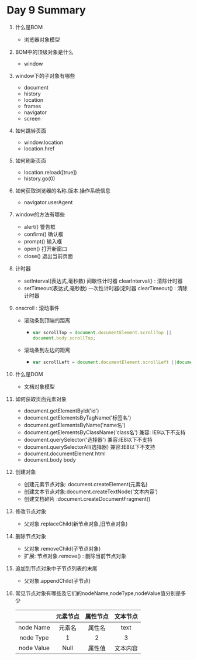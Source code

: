 



# Day 9 Summary

1. 什么是BOM

   - 浏览器对象模型

2. BOM中的顶级对象是什么

   - window

3. window下的子对象有哪些

   - document
   - history
   - location
   - frames
   - navigator
   - screen

4. 如何跳转页面

   -  window.location
   - location.href

5. 如何刷新页面

   - location.reload([true])
   - history.go(0)

6. 如何获取浏览器的名称.版本.操作系统信息

   - navigator.userAgent

7. window的方法有哪些

   - alert()  警告框
   - confirm()   确认框
   - prompt()   输入框
   - open() 打开新窗口
   - close()    退出当前页面

8. 计时器

   - setInterval(表达式,毫秒数) 间歇性计时器 clearInterval() : 清除计时器
   - setTimeout(表达式,毫秒数)  一次性计时器(定时器 clearTimeout() : 清除计时器

9. onscroll : 滚动事件

   - 滚动条到顶端的距离

     - ```javascript
       var scrollTop = document.documentElement.scrollTop ||
       document.body.scrollTop;
       ```

   - 滚动条到左边的距离

     - ```javascript
       var scrollLeft = document.documentElement.scrollLeft ||document.body.scrollLeft; 
       ```

10. 什么是DOM

    - 文档对象模型

11. 如何获取页面元素对象

    - document.getElementById('id')
    - document.getElementsByTagName('标签名')
    - document.getElementsByName('name名')
    - document.getElementsByClassName('class名')  兼容: IE9以下不支持
    - document.querySelector('选择器')   兼容:IE8以下不支持
    - document.querySelectorAll(选择器)  兼容:IE8以下不支持
    - document.documentElement     html
    - document.body      body

12. 创建对象

    - 创建元素节点对象: document.createElement(元素名)
    - 创建文本节点对象:document.createTextNode('文本内容')
    - 创建文档碎片 :document.createDocumentFragment()

13. 修改节点对象

    - 父对象.replaceChild(新节点对象,旧节点对象)

14. 删除节点对象

    - 父对象.removeChild(子节点对象)
    - 扩展: 节点对象.remove() : 删除当前节点对象

15. 追加到节点对象中子节点列表的末尾

    - 父对象.appendChild(子节点)

16. 常见节点对象有哪些及它们的nodeName,nodeType,nodeValue值分别是多少

    |            | 元素节点 | 属性节点 | 文本节点 |
    | :--------: | :------: | :------: | :------: |
    | node Name  |  元素名  |  属性名  |   text   |
    | node Type  |    1     |    2     |    3     |
    | node Value |   Null   |  属性值  | 文本内容 |

    
